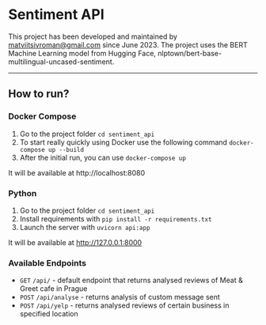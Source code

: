 # Sentiment API
This project has been developed and maintained by matviitsivroman@gmail.com since June 2023.
The project uses the BERT Machine Learning model from Hugging Face, nlptown/bert-base-multilingual-uncased-sentiment.

---
## How to run?
### Docker Compose
1. Go to the project folder
   ```cd sentiment_api```
2. To start really quickly using Docker use the following command
    ```docker-compose up --build```
3. After the initial run, you can use 
    ```docker-compose up```

It will be available at http://localhost:8080
### Python
1. Go to the project folder
   ```cd sentiment_api```
2. Install requirements with 
    ```pip install -r requirements.txt```
3. Launch the server with 
    ```uvicorn api:app```

It will be available at http://127.0.0.1:8000

### Available Endpoints
* ```GET``` ```/api/``` - default endpoint that returns analysed reviews of Meat & Greet cafe in Prague
* ```POST``` ```/api/analyse``` - returns analysis of custom message sent
* ```POST``` ```/api/yelp``` - returns analysed reviews of certain business in specified location
